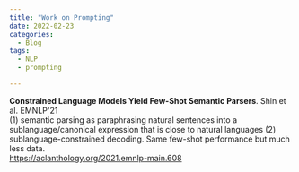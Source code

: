 ```yaml
---
title: "Work on Prompting"
date: 2022-02-23
categories:
  - Blog
tags:
  - NLP
  - prompting

---
```


**Constrained Language Models Yield Few-Shot Semantic Parsers**. Shin et al. EMNLP'21\
(1) semantic parsing as paraphrasing natural sentences into a sublanguage/canonical expression that is close to natural languages (2) sublanguage-constrained decoding. Same few-shot performance but much less data.\
<https://aclanthology.org/2021.emnlp-main.608>